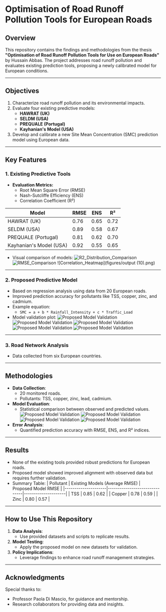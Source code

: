 # Optimisation of Road Runoff Pollution Tools for European Roads

## **Overview**
This repository contains the findings and methodologies from the thesis **"Optimisation of Road Runoff Pollution Tools for Use on European Roads"** by Hussain Abbas. The project addresses road runoff pollution and evaluates existing prediction tools, proposing a newly calibrated model for European conditions.

---

## **Objectives**
1. Characterize road runoff pollution and its environmental impacts.
2. Evaluate four existing predictive models:
   - **HAWRAT (UK)**
   - **SELDM (USA)**
   - **PREQUALE (Portugal)**
   - **Kayhanian's Model (USA)**
3. Develop and calibrate a new Site Mean Concentration (SMC) prediction model using European data.

---

## **Key Features**
### **1. Existing Predictive Tools**
- **Evaluation Metrics:**
   - Root Mean Square Error (RMSE)
   - Nash-Sutcliffe Efficiency (ENS)
   - Correlation Coefficient (R²)

| Model             | RMSE     | ENS      | R²       |
|--------------------|----------|----------|----------|
| HAWRAT (UK)       | 0.76     | 0.65     | 0.72     |
| SELDM (USA)       | 0.89     | 0.58     | 0.67     |
| PREQUALE (Portugal)| 0.81     | 0.62     | 0.70     |
| Kayhanian's Model (USA)| 0.92 | 0.55     | 0.65     |

- Visual comparison of models:
  ![R2_Distribution_Comparison](figures/10.png)
  ![RMSE_Comparison](figures/11.png)
  ![Correlation_Heatmap](figures/output (10).png)


---

### **2. Proposed Predictive Model**
- Based on regression analysis using data from 20 European roads.
- Improved prediction accuracy for pollutants like TSS, copper, zinc, and cadmium.
- Example equation:
   - `SMC = a + b * Rainfall_Intensity + c * Traffic_Load`
- Model validation plot:
  ![Proposed Model Validation](figures/h.png) ![Proposed Model Validation](figures/5.png)
  ![Proposed Model Validation](figures/6.png)
  ![Proposed Model Validation](figures/7.png)
  ![Proposed Model Validation](figures/8.png)

---

### **3. Road Network Analysis**
- Data collected from six European countries.

---

## **Methodologies**
- **Data Collection**:
  - 20 monitored roads.
  - Pollutants: TSS, copper, zinc, lead, cadmium.
- **Model Evaluation**:
  - Statistical comparison between observed and predicted values.
  ![Proposed Model Validation](figures/12.png)
  ![Proposed Model Validation](figures/13.png)
  ![Proposed Model Validation](figures/14.png)
  ![Proposed Model Validation](figures/15.png)
- **Error Analysis**:
  - Quantified prediction accuracy with RMSE, ENS, and R² indices.

---

## **Results**
- None of the existing tools provided robust predictions for European roads.
- Proposed model showed improved alignment with observed data but requires further validation.
- Summary Table:
| Pollutant          | Existing Models (Average RMSE) | Proposed Model RMSE |
|---------------------|-------------------------------|---------------------|
| TSS                | 0.85                          | 0.62                |
| Copper             | 0.78                          | 0.59                |
| Zinc               | 0.80                          | 0.57                |

---

## **How to Use This Repository**
1. **Data Analysis**:
   - Use provided datasets and scripts to replicate results.
2. **Model Testing**:
   - Apply the proposed model on new datasets for validation.
3. **Policy Implications**:
   - Leverage findings to enhance road runoff management strategies.

---

## **Acknowledgments**
Special thanks to:
- Professor Paola Di Mascio, for guidance and mentorship.
- Research collaborators for providing data and insights.

